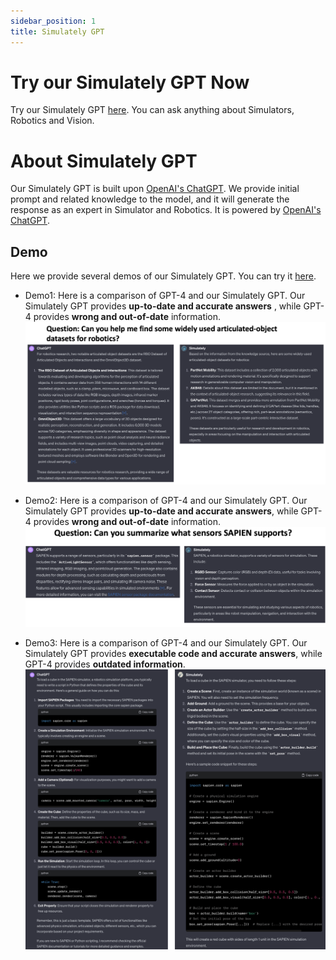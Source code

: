 ```yaml
---
sidebar_position: 1
title: Simulately GPT
---
```


# Try our Simulately GPT Now
Try our Simulately GPT [here](https://chat.openai.com/g/g-cjN7iYpRZ-simulately). You can ask anything about Simulators, Robotics and Vision.

# About Simulately GPT
Our Simulately GPT is built upon [OpenAI's ChatGPT](https://chat.openai.com). We provide initial prompt and related knowledge to the model, and it will generate the response as an expert in Simulator and Robotics.
It is powered by [OpenAI's ChatGPT](https://chat.openai.com).

## Demo

Here we provide several demos of our Simulately GPT. You can try it [here](https://chat.openai.com/g/g-cjN7iYpRZ-simulately).

- Demo1: Here is a comparison of GPT-4 and our Simulately GPT. Our Simulately GPT provides **up-to-date and accurate answers** , while GPT-4 provides **wrong and out-of-date** information.
![demo1](ques_dataset.jpg)

- Demo2: Here is a comparison of GPT-4 and our Simulately GPT. Our Simulately GPT provides **up-to-date and accurate answers**, while GPT-4 provides **wrong and out-of-date** information.
![demo1](ques_sensor.jpg)

- Demo3: Here is a comparison of GPT-4 and our Simulately GPT. Our Simulately GPT provides **executable code and accurate answers**, while GPT-4 provides **outdated information**.
![demo1](image.png)